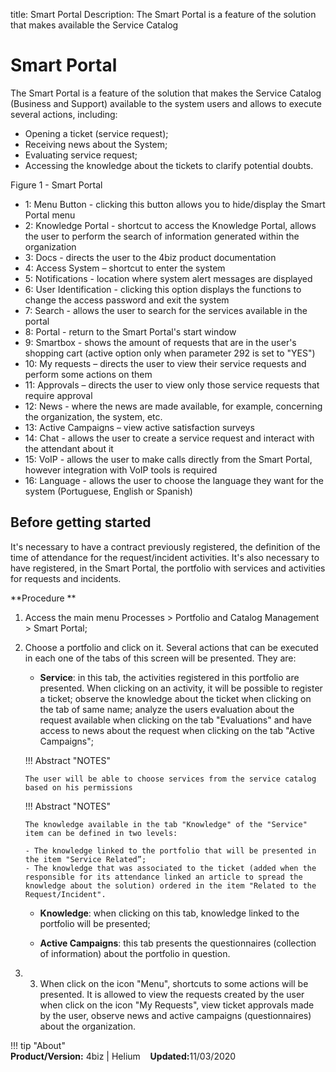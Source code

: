 title:  Smart Portal
Description: The Smart Portal is a feature of the solution that makes available the Service Catalog
# Smart Portal

The Smart Portal is a feature of the solution that makes the Service Catalog (Business and Support) available to the system users and allows to execute several actions, including:

- Opening a ticket (service request);
- Receiving news about the System;
- Evaluating service request;
- Accessing the knowledge about the tickets to clarify potential doubts.


Figure 1 - Smart Portal

- 1: Menu Button - clicking this button allows you to hide/display the Smart Portal menu
- 2: Knowledge Portal - shortcut to access the Knowledge Portal, allows the user to perform the search of information generated within the organization
- 3: Docs - directs the user to the 4biz product documentation
- 4: Access System – shortcut to enter the system
- 5: Notifications - location where system alert messages are displayed
- 6: User Identification - clicking this option displays the functions to change the access password and exit the system
- 7: Search - allows the user to search for the services available in the portal
- 8: Portal - return to the Smart Portal's start window
- 9: Smartbox - shows the amount of requests that are in the user's shopping cart (active option only when parameter 292 is set to "YES")
- 10: My requests – directs the user to view their service requests and perform some actions on them
- 11: Approvals – directs the user to view only those service requests that require approval
- 12: News - where the news are made available, for example, concerning the organization, the system, etc.
- 13: Active Campaigns – view active satisfaction surveys
- 14: Chat - allows the user to create a service request and interact with the attendant about it
- 15: VoIP - allows the user to make calls directly from the Smart Portal, however integration with VoIP tools is required
- 16: Language - allows the user to choose the language they want for the system (Portuguese, English or Spanish)


## Before getting started 

It's necessary to have a contract previously registered, the definition of the time of attendance for the request/incident activities. It's also necessary to have registered, in the Smart Portal, the portfolio with services and activities for requests and incidents.

**Procedure **

1.	Access the main menu Processes > Portfolio and Catalog Management > Smart Portal;
2.	Choose a portfolio and click on it. Several actions that can be executed in each one of the tabs of this screen will be presented. They are:


    -   **Service**: in this tab, the activities registered in this portfolio are presented. When clicking on an activity, it will be possible to register a ticket; observe the knowledge about the ticket when clicking on the tab of same name; analyze the users evaluation about the request available when clicking on the tab "Evaluations" and have access to news about the request when clicking on the tab "Active Campaigns";

    !!! Abstract "NOTES"  

        The user will be able to choose services from the service catalog based on his permissions



    !!! Abstract "NOTES"  

        The knowledge available in the tab "Knowledge" of the "Service" item can be defined in two levels:
        
        - The knowledge linked to the portfolio that will be presented in the item "Service Related”;
        - The knowledge that was associated to the ticket (added when the responsible for its attendance linked an article to spread the knowledge about the solution) ordered in the item "Related to the Request/Incident".


    -   **Knowledge**: when clicking on this tab, knowledge linked to the portfolio will be presented;

    -   **Active Campaigns**: this tab presents the questionnaires (collection of information) about the portfolio in question.

3.  3.	When click on the icon "Menu", shortcuts to some actions will be presented. It is allowed to view the requests created by the user when click on the icon "My Requests", view ticket approvals made by the user, observe news and active campaigns (questionnaires) about the organization.
    
!!! tip "About"  
    <b>Product/Version:</b> 4biz | Helium &nbsp;&nbsp;
    <b>Updated:</b>11/03/2020
   
